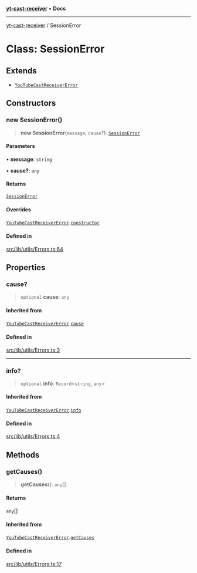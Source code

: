 [**yt-cast-receiver**](../README.md) • **Docs**

***

[yt-cast-receiver](../README.md) / SessionError

# Class: SessionError

## Extends

- [`YouTubeCastReceiverError`](YouTubeCastReceiverError.md)

## Constructors

### new SessionError()

> **new SessionError**(`message`, `cause`?): [`SessionError`](SessionError.md)

#### Parameters

• **message**: `string`

• **cause?**: `any`

#### Returns

[`SessionError`](SessionError.md)

#### Overrides

[`YouTubeCastReceiverError`](YouTubeCastReceiverError.md).[`constructor`](YouTubeCastReceiverError.md#constructors)

#### Defined in

[src/lib/utils/Errors.ts:64](https://github.com/patrickkfkan/yt-cast-receiver/blob/7898fbce0f56a5f9871c7ea968fa6c6f4e21202f/src/lib/utils/Errors.ts#L64)

## Properties

### cause?

> `optional` **cause**: `any`

#### Inherited from

[`YouTubeCastReceiverError`](YouTubeCastReceiverError.md).[`cause`](YouTubeCastReceiverError.md#cause)

#### Defined in

[src/lib/utils/Errors.ts:3](https://github.com/patrickkfkan/yt-cast-receiver/blob/7898fbce0f56a5f9871c7ea968fa6c6f4e21202f/src/lib/utils/Errors.ts#L3)

***

### info?

> `optional` **info**: `Record`\<`string`, `any`\>

#### Inherited from

[`YouTubeCastReceiverError`](YouTubeCastReceiverError.md).[`info`](YouTubeCastReceiverError.md#info)

#### Defined in

[src/lib/utils/Errors.ts:4](https://github.com/patrickkfkan/yt-cast-receiver/blob/7898fbce0f56a5f9871c7ea968fa6c6f4e21202f/src/lib/utils/Errors.ts#L4)

## Methods

### getCauses()

> **getCauses**(): `any`[]

#### Returns

`any`[]

#### Inherited from

[`YouTubeCastReceiverError`](YouTubeCastReceiverError.md).[`getCauses`](YouTubeCastReceiverError.md#getcauses)

#### Defined in

[src/lib/utils/Errors.ts:17](https://github.com/patrickkfkan/yt-cast-receiver/blob/7898fbce0f56a5f9871c7ea968fa6c6f4e21202f/src/lib/utils/Errors.ts#L17)
